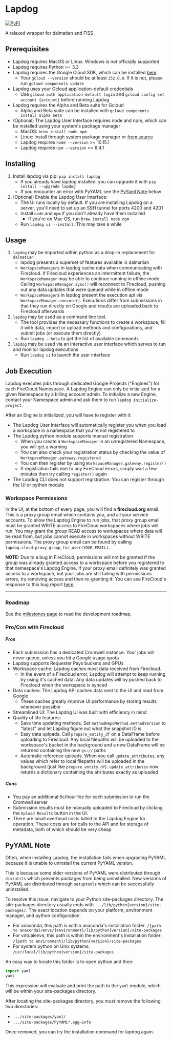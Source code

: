 # Lapdog

[![PyPI](https://img.shields.io/pypi/v/lapdog.svg)](https://pypi.io/project/lapdog)

A relaxed wrapper for dalmatian and FISS

## Prerequisites
* Lapdog requires MacOS or Linux. Windows is not officially supported
* Lapdog requires Python >= 3.3
* Lapdog requires the Google Cloud SDK, which can be installed [here](https://cloud.google.com/sdk/).
    * Your `gcloud --version` should be at least `252.0.0`. If it is not, please run `gcloud components update`
* Lapdog uses your Gcloud application-default credentials
    * Use `gcloud auth application-default login` and `gcloud config set account {account}` before running Lapdog
* Lapdog requires the Alpha and Beta suite for Gcloud
    * Alpha and Beta suite can be installed with `gcloud components install alpha beta`
* (Optional) The Lapdog User Interface requires node and npm, which can be installed using your system's package manager
    * MacOS: `brew install node npm`
    * Linux: Install through system package manager or [from source](https://nodejs.org/en/download/)
    * Lapdog requires `node --version` >= 10.15.1
    * Lapdog requires `npm --version` >= 6.4.1

## Installing
1. Install lapdog via pip: `pip install lapdog`
    - If you already have lapdog installed, you can upgrade it with
    `pip install --upgrade lapdog`
    - If you encounter an error with PyYAML see the [PyYaml Note](#pyyaml-note) below
2. (Optional) Enable the Lapdog User Interface:
    - The UI runs locally by default. If you are installing Lapdog on a server, you'll
    need to set up an SSH tunnel for ports 4200 and 4201
    - Install `node` and `npm` if you don't already have them installed
        - If you're on Mac OS, run `brew install node npm`
    - Run `lapdog ui --install`. This may take a while

## Usage
1. `lapdog` may be imported within python as a drop-in replacement for `dalmatian`
    - lapdog presents a superset of features available in dalmatian
    - `WorkspaceManager`s in lapdog cache data when communicating with Firecloud.
    If Firecloud experiences an intermittent failure, the `WorkspaceManager` may be
    able to continue running in offline mode. Calling `WorkspaceManager.sync()` will
    reconnect to Firecloud, pushing out any data updates that were queued while in offline mode
    - `WorkspaceManager`s in lapdog present the execution api via `WorkspaceManager.execute()`.
    Executions differ from submissions in that they run directly on Google and results are
    uploaded back to Firecloud afterwards
2. `lapdog` may be used as a command line tool.
    - The tool provides the necessary functions to create a workspace, fill it with data,
    import or upload methods and configurations, and submit jobs (or execute them directly)
    - Run `lapdog --help` to get the list of available commands
3. `lapdog` may be used via an interactive user interface which serves to run and
  monitor lapdog executions
    - Run `lapdog ui` to launch the user interface

## Job Execution

Lapdog executes jobs through dedicated Google Projects ("Engines") for each FireCloud Namespace.
A Lapdog Engine can only be initialized for a given Namespace by a billing account admin.
To initialize a new Engine, contact your Namespace admin and ask them to run `lapdog initialize-project`.

After an Engine is initialized, you will have to register with it:

* The Lapdog User Interface will automatically register you when you load a workspace
in a namespace that you're not registered to
* The Lapdog python module supports manual registration
    * When you create a `WorkspaceManager` in an unregistered Namespace, you will get a warning
    * You can also check your registration status by checking the value of `WorkspaceManager.gateway.registered`
    * You can then register by using `WorkspaceManager.gateway.register()`
    * If registration fails due to any FireCloud errors, simply wait a few minutes
    then try calling `register()` again
* The Lapdog CLI does not support registration. You can register through the UI or
python module

### Workspace Permissions

In the UI, at the bottom of every page, you will find a **firecloud.org** email.
This is a proxy group email which contains you, and all your service accounts.
To allow the Lapdog Engine to run jobs, that proxy group email must be granted
WRITE access to FireCloud workspaces where jobs will run. You may grant the group
READ access to workspaces where data will be read from, but jobs cannot execute
in workspaces without WRITE permissions. The proxy group email can be found by
calling `lapdog.cloud.proxy_group_for_user(YOUR_EMAIL)`.

**NOTE:** Due to a bug in FireCloud, permissions will not be granted if the group
was already granted access to a workspace before you registered to that namespace's
Lapdog Engine. If your proxy email definitely was granted access to a workspace,
but your jobs are still failing with permissions errors, try removing access and then
re-granting it. You can see FireCloud's response to this bug report [here](https://gatkforums.broadinstitute.org/firecloud/discussion/23350/account-not-inheriting-permissions-when-added-to-group)

---

### Roadmap

See the [milestones page](https://github.com/broadinstitute/lapdog/milestones) to
read the development roadmap.

### Pro/Con with Firecloud

##### Pros
* Each submission has a dedicated Cromwell instance. Your jobs will never queue, unless you hit a Google usage quota
* Lapdog supports Requester Pays buckets and GPUs
* Workspace cache: Lapdog caches most data received from Firecloud.
    * In the event of a Firecloud error, Lapdog will attempt to keep running by using it's cached data. Any data updates will by pushed back to Firecloud when the workspace is synced
* Data caches: The Lapdog API caches data sent to the UI and read from Google
    * These caches greatly improve UI performance by storing results whenever possible
* Streamlined UI: The Lapdog UI was built with efficiency in mind
* Quality of life features:
    * Save time updating methods. Set `methodRepoMethod.methodVersion` to "latest" and let Lapdog figure out what the snapshot ID is
    * Easy data uploads. Call `prepare_entity_df` on a DataFrame before uploading to Firecloud. Any local filepaths will be uploaded to the workspace's bucket in the background and a new DataFrame will be returned containing the new `gs://` paths
    * Automatic reference uploads. When you call `update_attributes`, any values which refer to local filepaths will be uploaded in the background (just like `prepare_entity_df`). `update_attributes` now returns a dictionary containing the attributes exactly as uploaded

##### Cons
* You pay an additional 5c/hour fee for each submission to run the Cromwell server
* Submission results must be manually uploaded to Firecloud by clicking the `Upload Results` button in the UI.
* There are small overhead costs billed to the Lapdog Engine for operation. These costs
are for calls to the API and for storage of metadata, both of which should be very cheap

## PyYAML Note

Often, when installing Lapdog, the installation fails when upgrading PyYAML because
it is unable to uninstall the current PyYAML version.

This is because some older versions of PyYAML were distributed through `distutils`
which prevents packages from being uninstalled. New versions of PyYAML are distributed
through `setuptools` which can be successfully uninstalled.

To resolve this issue, navigate to your Python site-packages directory. The site-packages
directory usually ends with `.../lib/python{version}/site-packages/`. The exact location
depends on your platform, environment manager, and python configuration.

* For anaconda, this path is within anaconda's installation folder: `/{path to anaconda}/envs/{environment}/lib/python{version}/site-packages`
* For virtualenvs, this path is within the environment's installation folder: `/{path to environment}/lib/python{version}/site-packages`
* For system python on Unix systems: `/usr/local/lib/python{version}/site-packages`

An easy way to locate this folder is to open python and then:
```python
import yaml
yaml
```

This expression will evaluate and print the path to the `yaml` module, which will be
within your site-packages directory.

After locating the site-packages directory, you must remove the following two directories:
* `.../site-packages/yaml/`
* `.../site-packages/PyYAML*.egg-info`

Once removed, you can try the installation command for lapdog again.
